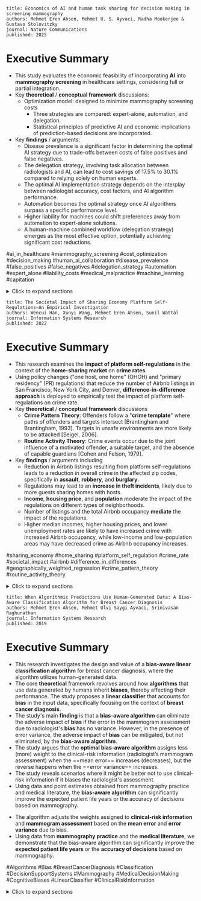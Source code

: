 # 

```
title: Economics of AI and human task sharing for decision making in screening mammography
authors: Mehmet Eren Ahsen, Mehmet U. S. Ayvaci, Radha Mookerjee & Gustavo Stolovitzky
journal: Nature Communications
published: 2025
```
# Executive Summary
- This study evaluates the economic feasibility of incorporating **AI** into **mammography screening** in healthcare settings, considering full or partial integration.
- Key **theoretical** / **conceptual framework** discussions:
    - Optimization model: designed to minimize mammography screening costs
        - Three strategies are compared: expert-alone, automation, and delegation.
        - Statistical principles of predictive AI and economic implications of prediction-based decisions are incorporated.
- Key **findings** / arguments:
    - Disease prevalence is a significant factor in determining the optimal AI strategy due to trade-offs between costs of false positives and false negatives.
    - The delegation strategy, involving task allocation between radiologists and AI, can lead to cost savings of 17.5% to 30.1% compared to relying solely on human experts.
    - The optimal AI implementation strategy depends on the interplay between radiologist accuracy, cost factors, and AI algorithm performance.
    - Automation becomes the optimal strategy once AI algorithms surpass a specific performance level.
    - Higher liability for machines could shift preferences away from automation to expert-alone solutions.
    - A human-machine combined workflow (delegation strategy) emerges as the most effective option, potentially achieving significant cost reductions.
 
#ai_in_healthcare #mammography_screening #cost_optimization #decision_making #human_ai_collaboration #disease_prevalence #false_positives #false_negatives #delegation_strategy #automation #expert_alone #liability_costs #medical_malpractice #machine_learning #capitation

 <details>
  <summary>Click to expand sections</summary>
	
# 1. Introduction
- Mammography is crucial for early breast cancer detection, with nearly 39 million women in the US undergoing screening in 2021 [Author, year].
    - The growing incidence of breast cancer and shortage of specialized radiologists create a demand-supply gap that AI can potentially bridge [Author, year].
- Recent studies suggest AI algorithms still underperform compared to radiologists in mammography-based cancer screening [Author, year].
    - Further research is needed before fully integrating AI into clinical practice [Author, year].
    - AI can triage cases by identifying mammograms with no significant findings, reducing radiologists' workload and generating cost savings.
    - AI can promptly refer cases with potential abnormalities to radiologists for further evaluation, ensuring timely and accurate patient care.
    - A Swiss clinical trial showed AI-assisted screening achieved cancer detection rates comparable to double-reading by radiologists, suggesting AI's potential as a triaging tool [Author, year].
- This research evaluates the economic viability of integrating AI-driven solutions into breast cancer screening programs.
    - We assess the cost and performance outcomes against radiologist-only solutions.
    - We examine scenarios where AI could completely replace radiologists and explore a strategy in which AI provides an initial assessment, delegating specific cases to radiologists.
    - To achieve our research objective, we formulate and solve an optimization model comparing three strategies: expert-alone, automation, and delegation.
    - Our model is grounded in the statistical principles of predictive AI and the economic implications of prediction-based decisions.
    - We leverage real-world mammography data from a mammography crowdsourcing challenge to empirically validate our results.
    - We aim to demonstrate how a healthcare organization can design its mammography operations, allocate tasks between radiologists and AI algorithms, and quantify the outcomes of such an arrangement.
 
# 2. Results
- We evaluate three distinct strategies for decision-making in mammography, each incorporating different degrees of AI involvement: expert-alone, delegation, and automation.
    - **Expert-alone**: Radiologists independently classify patients as either sick (*s*) or healthy (*h*) based on mammograms.
    - **Delegation**: AI screening identifies cases, with certain instances delegated to radiologists for final evaluation.
        - The AI algorithm evaluates the risk of breast cancer using mammography data and generates a continuous risk score, *r*.
        - If *r* is lower than a threshold *tD*, the algorithm classifies the patient as healthy (*h*).
        - If *r* exceeds *tD*, the case is referred to a human expert for further evaluation and final classification as either sick (*s*) or healthy (*h*).
        - The decision rule for the delegation strategy, *d(r)*, is:
 
        d(r) = h if r < tD
 
        η ∈ {h, s} otherwise
        - When *tD* approaches −∞, the delegation strategy converges to the human-only strategy.
    - **Automation**: Relies entirely on the AI algorithm.
        - The AI evaluates each mammogram and generates a risk score, *r*.
        - If *r* is less than or equal to a threshold *tA*, the patient is labeled as healthy (*h*).
        - If *r* exceeds *tA*, the patient is labeled as sick (*s*).
        - The automation strategy’s decision rule *a(r)* is:
 
        a(r) = h if r ≤ tA
 
        s otherwise
    - No additional follow-up is required for patients classified as healthy (*h*), regardless of the chosen strategy.
    - When a patient is classified as sick (*s*), follow-up procedures may be conducted.
    - The disease prevalence in the population is represented by λ.
 
## 2.1. Classification Outcomes and Probabilities
- The classification outcome falls into one of four categories: true positive (TP), false positive (FP), true negative (TN), or false negative (FN).
    - *P(o)* represents the probability of a specific outcome, where *o* ∈ {TP, TN, FP, FN}.
    - Effective screening aims to maximize *P(TP)* and *P(TN)* while minimizing *P(FP)* and *P(FN)*.
    - Since radiologists do not provide exact risk assessment values, we directly quantify the probabilities associated with each outcome, *PE(o)*, where *o* ∈ {TP, TN, FP, FN}.
    - For algorithms, performance is assessed based on their generated risk assessment scores, using the area under the ROC curve (AUC).
    - The AI algorithm assigns risk scores that follow two distinct normal distributions: one for the healthy population and another for the sick population.
        - The mean risk score for sick patients (*μs*) is greater than that for healthy patients (*μh*), such that *μh* < *μs*.
        - Equal variances (*σ*) are assumed for both distributions.
        - Under these assumptions, the risk prediction for a specific mammogram is assumed to follow a normal distribution, *N(μs, σ)* for patients with the disease and *N(μh, σ)* for those without it.
        - The performance of an algorithm, in terms of AUC, is then defined as:
 
        AUC = Φ(μs - μh) / (√2 * σ) = Φ(I/√2)
        - *Φ(.)* represents the standard normal cumulative distribution function and *I := (μs - μh) / σ* represents the information content of the algorithm [Author, year].
        - The information content measure, *I*, has a monotonic relationship with the AUC metric.
 
## 2.2. Expected Costs and Optimization
- The expected cost of a screening decision incurred by a healthcare organization under the delegation strategy, denoted as *CD(tD)*, and the automation strategy, denoted as *CA(tA)*, is determined by the respective thresholds applied in each approach.
    - Each use of the algorithm incurs a constant cost, denoted as *ca*.
    - The cost of involving a human expert in the decision is denoted as *ce*.
    - The healthcare organization incurs a cost of *cf* for each follow-up procedure performed when a patient has a suspicious finding.
    - The organization faces potential litigation risks if a sick patient is mistakenly classified as healthy.
        - The expected litigation cost for a false negative (FN) outcome is defined as *cl*.
- The healthcare organization’s objective is to reduce the costs associated with mammography-based breast cancer screening using AI.
    - This aligns with population-based payments for primary care services through capitation arrangements.
    - The healthcare organization wants to minimize its total costs without compromising physician autonomy in clinical decision-making.
    - The organization’s overall objective, *C***, is formally defined as:
 
    C* := min{CE, C*D, C*A}
 
    Where:
 
    C*D := min tD CD(tD)
 
    C*A := min tA CA(tA)
    - We make two simplifying assumptions in solving the model, Assumptions 1 and 2, which are technically and practically satisfied.
    - The overall optimization involves comparing optimal solutions with the expected cost of the expert-alone strategy, CE.
    - Theorem 1 in Section S1 presents closed-form solutions for optimal thresholds.
 
## 2.3. Optimal Strategy Characterization
- We analytically derive the optimal strategy building on insights from the value of information and medical decision-making literature [Author, year; Author, year].
    - The characterization of the optimal strategy within the parameter space results in intuitive thresholds consistent with those commonly observed in these fields.
    - Let:
 
    IED := I ∈ R : C*D = CE
 
    IEA := I ∈ R : C*A = CE
 
    IDA := I ∈ R : C*D = C*A
    - *IED*, *IEA*, and *IDA* denote the values of the algorithm’s information content at which the expected costs of the expert-alone and delegation strategies, expert-alone and automation strategies, and delegation and automation strategies, respectively, are the same as each other.
    - Let:
 
    BA := PE(TP) + PE(TN) / 2
 
    NFB := PE(TP)λ[cl − cf] − PE(FP)(1 − λ)cf
    - BA represents balanced accuracy, and NFB represents the net financial benefit due to expert decisions.
    - Balanced accuracy (BA) is the average of the sensitivity and specificity of the expert and is equivalent to the Youden Index [Author, year].
    - The net financial benefit (NFB) is calculated by subtracting the prevalence-adjusted cost of false positives from the prevalence-adjusted marginal benefit of preventing litigation risk through true positives.
 
### 2.3.1. Proposition 1
- *Proposition 1*. Assume *IED* < *IDA* so that delegation is a possible alternative. The optimal strategies for various conditions are outlined in Table 1.
    - The characterization of the optimal strategy is influenced by the comparison between disease prevalence and the relative economic consequences of false-positive versus false-negative decisions.
    - Tables 1a and b present distinct strategies depending on whether disease prevalence is low or high relative to these cost ratios.
    - In both low and high-prevalence cases, the optimal strategy is determined by both the performance of the human expert and the AI algorithm.
    - The columns in Tables 1a and b categorize the expert’s performance into two groups, distinguishing between cases where the net financial benefit is either low or high.
    - The rows in Tables 1a divide the expert’s net clinical benefit, assessed through balanced accuracy, into categories of low and high values.
    - They also categorize the AI algorithm’s discriminative performance in terms of *I* into low, medium, or high values (Tables 1a and b).
    - This framework extends the work of [Author, year] on decision curve analysis, applying these principles to combining human and machine predictions within a workflow.
 
### 2.3.2. Insights from Proposition 1
- Disease prevalence plays a pivotal role in determining the optimal strategy.
    - *λ0 = cf / cl* represents the critical prevalence value, defined as the ratio of the cost of a false positive to that of a false negative (the cost ratio).
    - Disease prevalence is considered high when *λ ≥ λ0* and low otherwise.
    - The level of disease prevalence significantly influences the healthcare organization’s optimal strategy.
    - Healthcare organizations should tailor their strategies to the specific prevalence levels within the patient populations they serve.
    - The choice among automation, delegation, or expert-alone strategies for different diseases will also depend on disease prevalence.
- When the net financial benefit due to the decision of the human expert is low, automation emerges as the preferred strategy in almost all cases.
    - The sole exception occurs when certain mammography tasks are delegated to human experts, driven by a high clinical benefit that compensates for the low financial return.
- When both the net financial and clinical benefits of the expert’s performance are sufficiently high, any of the three strategies can be optimal, for both low and high disease prevalence cases.
    - In this scenario, the performance of the algorithm primarily determines the optimal strategy.
    - When the algorithm’s performance changes from low to medium, the optimal strategy transitions from expert alone to delegation.
    - When the algorithm’s performance changes from medium to high, the optimal strategy becomes full automation.
- When the disease prevalence and net clinical benefit is low, the increasing performance of algorithms precipitates an abrupt transition from reliance on expert judgment to automated systems.
    - In such situations, either expert alone or automation is preferred over the delegation strategy.
- When the net financial benefit of the human expert is high, and the performance of the AI is low, the expert-alone strategy becomes the optimal strategy in both low- and high-prevalence scenarios.
 
### 2.3.3. Corollary 1
- *Corollary 1*. For any given *PE(TP)* and *PE(FP)*, there exists a performance level *IA* such that when *IA* < *I*, the optimal strategy is automation.
    - Once AI algorithms surpass a specific performance level, automation becomes the optimal strategy for mammography-based breast cancer screening.
    - Healthcare organizations can realize significant efficiency gains through the use of AI algorithms to replace some human tasks after a tipping point of AI performance.
    - The critical performance threshold required to switch to automation, *IA*, is higher for those tasks where expert performance is higher.
 
## 2.4. Asymmetric Litigation Costs
- The model captures the economic consequences of missing cancer cases, the case of a false-negative, and the ensuing litigation scenario.
    - This subsection analyzes the situation where litigation costs differ between the case when an AI algorithm makes an incorrect decision and one in which a human makes an incorrect decision.
    - The current regulatory environment in the U.S. does not provide a definitive answer to this question [Author, year].
    - Machines may be subject to product liability law, a potentially stricter standard, which may result in greater liability costs.
- We modify our model to study the case in which human vs. machine liability are different.
- *Proposition 2*. A higher liability for machines could alter providers’ preferences away from automation (or delegation) to expert-alone solutions.
    - Holding machines to a stricter standard could encourage increased human involvement in prediction based decisions.
    - Even the best-performing algorithms can produce imperfect predictions; hence, liability cases will be unavoidable when we let machines make decisions.
    - Human involvement may be preferable to a better-performing algorithm.
    - Social planners who regulate liability cases can set differential standards for humans or machines for a healthier transition to human-machine combined solutions and automation across firms.
    - Differential treatment of human vs. machine liability can help with the pacing problem between technological and legal developments.
 
## 2.5. Empirical Study
- We parameterize our model using multiple data sources and conduct two types of numerical experiments.
    - The first set uses estimates from large-scale, multi-site US mammography studies.
    - The second set uses algorithmic predictions and radiologist assessments from the Digital Mammography DREAM Challenge [Author, year].
        - The challenge aimed to develop AI algorithms for mammography-based breast cancer detection.
        - We have proprietary access to the predicted scores of AI algorithms, the true outcome of whether or not the patient developed cancer within a year from screening, and the radiologist’s assessment of the mammogram.
        - We use the top-ranked algorithms and obtain the per-mammogram algorithm cost leveraging the total cash prize offered and eventually given.
 
### 2.5.1. Numerical Characterization
- We start by characterizing the optimal strategy as a function of cost and performance parameters, using point estimates as presented in Table 2.
- We depict (i) how the apportioning of work between expert radiologists and algorithms depends on the performance differential between the two and (ii) the impact of algorithm and liability costs on how the work is shared between them.
    - For a fixed human performance level that is not too large, automation is the preferred strategy when the algorithm performance exceeds a certain AUC performance threshold.
    - This threshold is increasing in the human performance.
    - Expert alone is the preferred strategy when human performance is very high while the algorithm performance is low enough.
    - When neither the algorithm nor the radiologist dominates the other in terms of their performance, delegation could be the preferred strategy.
- A reduction in algorithmic costs replaces some of the parameter regions of the expert-alone strategy with the delegation strategy.
    - Reducing algorithmic costs facilitates human-machine combined solutions in lieu of human-alone approaches.
- Lower litigation costs have the effect of increasing the region in which delegation is optimal while reducing the regions of optimality for both automation as well as expert-alone strategy.
    - The lower litigation costs increases the tolerance for false negatives.
    - The optimal threshold under a delegation strategy increases resulting in lower reliance on the expert under a delegation strategy.
    - Policies such as placing a cap on damages through tort reforms can impact how the work is shared between humans and machines.
- When costs are high, the feasibility of delegation strategy requires high human and algorithm performances.
 
### 2.5.2. Backtesting the Model
- In this subsection, we validate our proposed approach by retrospectively testing the cost/performance of different AI strategies based on real data.
    - We have algorithm risk scores for 25,657 distinct mammograms in the holdout sample produced by 18 challenge contestants.
    - We undersample in a way to match the population prevalence and repeat this sampling procedure 100 times.
    - For each iteration of the sampling procedure, we evaluate the three strategies that our problem considers.
    - We compare the average costs associated with each strategy using a two-sided t-test and assess optimality at a 95% confidence level.
    - The backtesting experiments do not rely on the assumptions presented in the modeling section.
- When both the algorithm and litigation costs are low, the optimal strategy is delegation for most algorithms even when their performance is lower.
    - The difference in optimal costs between using higher and lower-performing algorithms in the redesign is large.
    - The expected costs under the delegation strategy using the top-performing algorithm suggest a 30.1% reduction from the expert-alone strategy.
- When both the algorithm and litigation costs are high, we observe only the top-performing algorithms to become a part of the mammography operations.
    - The expected costs under the delegation strategy suggest a 17.5% reduction from the expert-alone strategy.
    - The reductions in both cases suggest that potential savings from the delegation strategy could be substantial to healthcare organizations.
 
# 3. Discussion
- We examine how a healthcare organization strategically allocates tasks between human experts and AI systems to lower operational costs, considering three strategies: expert alone, delegation, or automation.
    - We use a probabilistic model, grounded in statistical principles of machine learning, to represent algorithmic decisions.
    - By applying this model, we minimize costs and identify conditions under which each strategy becomes optimal.
    - We also characterize these strategies based on the cost and performance of human experts and AI algorithm.
    - To quantify the economic outcomes, we incorporate estimates from medical studies and results from a crowdsourced competition on AI-based breast cancer detection.
- Our study offers valuable guidance to healthcare organizations on integrating AI into their workflows by balancing tasks between expert radiologists and algorithms.
    - Disease prevalence is a key factor in determining AI’s optimal use.
    - The balance between high and low prevalence, combined with the cost trade-offs of false positives and false negatives, can shift the preference toward either a delegation strategy or full automation.
    - Organizations should tailor their AI adoption and operational redesign decisions to the specific characteristics of each disease.
- The costs associated with algorithms and false assessments play a crucial role in shaping a healthcare organization’s optimal strategy.
    - When AI demonstrates high predictive performance, the organization may assign full responsibility to either the AI or the human expert, depending on the cost of implementing the algorithm.
    - Differences in litigation costs between algorithms and humans may induce the uptake of hybrid strategies where human involvement remains part of the decision-making process.
- The numerical experiments highlight both the practicality and benefits of the proposed approach.
    - Based on the current capabilities of AI in mammography and existing clinical practices, a human-machine combined workflow (the delegation strategy) emerges as the most effective option.
    - This strategy could achieve significant cost reductions, ranging from 17.5% to 31.1%.
- Our model reflects U.S. screening practices, thus, in non-U.S. contexts, alternative strategies should be considered.
- In conclusion, this paper introduces an operational framework for integrating AI into routine clinical decision-making, with a focus on mammography-based breast imaging.
    - We develop a mathematical characterization of the problem and validate our theoretical insights using data from a real-world crowdsourcing competition on breast cancer prediction from mammograms.
    - While the study uses mammography as a case example, the framework is adaptable to various clinical scenarios where predictive accuracy is essential, and AI holds significant potential to improve efficiency.
 
# 4. Methods
- We define the expected costs associated with each strategy as follows:
 
CE := ce + P(η = s)cf + P(η = h|s)λcl
 
CE = ce + λcl + PE(TP)λ[cf − cl] + PE(FP)(1 − λ)[cf]
 
CD(tD) := ca + P(r ≥ tD)ce + P(r ≥ tD, η = s)cf + P(r < tD|s)λcl + P(r ≥ tD, η = h|s)λcl
 
CD(tD) = ca + λcl + P(r ≥ tD|s)λ[ce + P(η = s|s)(cf − cl)] + P(r ≥ tD|h)(1 − λ)[ce + P(η = s|h)cf]
 
CA(tA) := ca + P(r ≥ tA)cf + P(r < tA|s)λcl
 
CA(tA) = ca + λcl + P(r ≥ tA|s)λ(cf − cl) + P(r ≥ tA|h)(1 − λ)cf
 
C* := min {CE, min tD CD(tD), min tA CA(tA)}
 
- In our optimization model, we rely on two technical assumptions that underpin our analysis:
 
Assumption 1. ca/(1 − λ) < ce < cf < cl.
 
Assumption 2. PE(TP) > ce / (cl − cf) and PE(FP) < (cf − ce) / cf
- Consistent with prior machine learning research in mammography, we assume conditional independence between the algorithm’s risk score and the human expert’s predictions given the patient’s health status.
 
# 5. Ethics
- Sage Bionetworks obtained IRB approval to conduct the Digital Mammography Challenge and to share the best predictive models and accompanying methods for research use.
- The IRB also granted a full waiver of authorization under HIPAA to enable access and analysis of the mammogram images and survey data to Sage Bionetworks and partner challenge organizers.
 
# 6. Datasets
- This study leverages two primary datasets to support its analysis.
    - The first dataset is synthetic data designed to simulate a controlled environment for validating theoretical models.
    - The second dataset originates from the Digital Mammography DREAM Challenge, a real-world crowdsourcing competition.
 
# 7. Reporting summary
- Further information on research design is available in the Nature Portfolio Reporting Summary linked to this article.
 
# 8. Data availability
- The synthetic data used to create Fig. 1 and the associated results can be generated using the code in our GitHub repository.
- The Digital Mammography DREAM Challenge data used to create Fig. 2 and associated results are available under restricted access due to its sensitive nature.
 
# 9. Code availability
- The analyses reported in this study used the statistical software R version 4.4.2.
- The entire codebase utilized in this manuscript is publicly available under the Apache License on the following GitHub repository.
 
---
 
# Executive summary of 1. Introduction
- The introduction highlights the increasing demand for innovative solutions in mammography screening due to the rising global incidence of breast cancer and the shortage of specialized radiologists.
- AI has emerged as a promising tool to bridge the demand-supply gap, with potential applications ranging from full automation to integrated AI-human decision-making.
- The research evaluates the economic viability of integrating AI-driven solutions into breast cancer screening programs and assesses the cost and performance outcomes against radiologist-only solutions, comparing expert-alone, automation, and delegation strategies using an optimization model grounded in statistical principles and real-world mammography data.
 
# Executive summary of 2. Results
- The Results section outlines three strategies for decision-making in mammography: expert-alone, delegation, and automation.
- It details how each strategy incorporates different degrees of AI involvement, including the decision rules and thresholds used by the AI algorithms.
- It presents the mathematical representation of the AUC, which is used to assess the performance of algorithms, and defines the key components such as information content.
- It introduces the expected costs and explains the assumptions used in solving the optimization model, along with the analytical derivation of the optimal strategy based on cost factors, accuracy, and algorithm performance.
- Furthermore, it studies how having a larger litigation cost for the algorithm when a sick patient is deemed as healthy could alter providers’ preferences away from automation (or delegation) to expert-alone solutions.
- Empirically, by parameterizing our model using multiple data sources, with numerical experiments and using algorithmic predictions and radiologist assessments from the Digital Mammography DREAM Challenge.
- Lastly, it validates our approach by retrospectively testing the cost/performance of different AI strategies based on real data.
 
# Executive summary of 3. Discussion
- The Discussion section synthesizes the findings of the study, emphasizing the strategic allocation of tasks between human experts and AI systems to minimize costs in mammography screening.
- It highlights the pivotal role of disease prevalence in determining the optimal AI use, as well as the costs associated with algorithms and false assessments.
- The section underscores the practicality and benefits of a human-machine combined workflow (delegation strategy) for significant cost reductions.
- It acknowledges the limitations of the model reflecting U.S. screening practices and proposes adaptations for non-U.S. contexts.
- Finally, the section concludes by emphasizing the adaptability of the developed operational framework to various clinical scenarios where predictive accuracy is essential.
 
# Executive summary of 4. Methods
- The Methods section outlines the mathematical formulations used to define the expected costs associated with each of the three strategies: expert alone, delegation, and automation.
- It details the assumptions made in the optimization model and states the condition of conditional independence between the algorithm's risk score and the human expert's predictions, given the patient's health status.
 </details>
  	
```
title: The Societal Impact of Sharing Economy Platform Self-Regulations—An Empirical Investigation
authors: Wencui Han, Xunyi Wang, Mehmet Eren Ahsen, Sunil Wattal
journal: Information Systems Research
published: 2022
```
 

 # Executive Summary
 

 -   This research examines the **impact of platform self-regulations** in the context of the **home-sharing market** on **crime rates**.
 -   Using policy changes ("one host, one home" (OHOH) and "primary residency" (PR) regulations) that reduce the number of Airbnb listings in San Francisco, New York City, and Denver, **difference-in-difference approach** is deployed to empirically test the impact of platform self-regulations on crime rate.
 -   Key **theoretical** / **conceptual framework** discussions
     -   **Crime Pattern Theory**: Offenders follow a "**crime template**" where paths of offenders and targets intersect [Brantingham and Brantingham, 1993]. Targets in unsafe environments are more likely to be attacked [Seigel, 2006].
     -   **Routine Activity Theory**: Crime events occur due to the joint influence of a motivated offender, a suitable target, and the absence of capable guardians [Cohen and Felson, 1979].
 -   Key **findings** / arguments including
     -   Reduction in Airbnb listings resulting from platform self-regulations leads to a reduction in overall crime in the affected zip codes, specifically in **assault**, **robbery**, and **burglary**.
     -   Regulations may lead to an **increase in theft incidents**, likely due to more guests sharing homes with hosts.
     -   **Income**, **housing price**, and **population** moderate the impact of the regulations on different types of neighborhoods.
     -   Number of listings and the total Airbnb occupancy **mediate** the impact of the regulations.
     -   Higher median incomes, higher housing prices, and lower unemployment rates are likely to have increased crime with increased Airbnb occupancy, while low-income and low-population areas may have decreased crime as Airbnb occupancy increases.
 

 #sharing_economy #home_sharing #platform_self_regulation #crime_rate #societal_impact #airbnb #difference_in_differences #geographically_weighted_regression #crime_pattern_theory #routine_activity_theory
 
<details>
  <summary>Click to expand sections</summary>
	
 # 1. Introduction
 

 -   The sharing economy has disrupted traditional industries and had unforeseen societal impacts [Greenwood and Wattal 2017, Zervas et al. 2017, Burtch et al. 2018, Babar and Burtch 2020], sparking debates on the need for regulation.
 -   Home-sharing platforms like Airbnb facilitate social harmony [Walker 2016] and generate revenue for local businesses but face opposition due to unfair competition with hotels, increased rents, and house prices [Horn and Merante 2017, Chen et al. 2021b].
 -   Major stakeholders contend to impose regulations on the sharing economy [Rauch and Schleicher 2015], while others propose self-regulation by the platforms themselves [Cohen and Sundararajan 2015].
     -   Airbnb has worked with municipalities to create self-regulations addressing the housing price crisis by removing short-term listings from professional hosts [Chen et al. 2021a], effectively reducing property sales prices [Kim et al. 2017].
 -   The rapid expansion of home-sharing economies raises concerns for public safety, with media highlighting criminal activities targeting Airbnb guests [Fox News 2018].
     -   Complaints emerged from cities stating that Airbnb has not adequately addressed issues related to safety [Grind and Shifflett 2019].
     -   Despite anecdotal evidence, the understanding of how home-sharing and platform self-regulations impact crime incidents is limited.
 -   I am interested in studying the societal impact (crime rate) of home-sharing platforms’ self-regulations.
     -   I will examine the impact of platform self-regulation on crime using policy changes that reduce the number of Airbnb listings.
     -   Previous studies on sharing economy regulations exist [e.g., Chen et al. 2021a], but I am among the first to study the societal impact of home-sharing self-regulations on crime rates.
     -   Xu et al. [2019] show the association between Airbnb and crime in an exploratory study, but this research lacks causal identification mechanisms and discussion of regulations.
 -   I seek to address the following research questions:
     -   *RQ1*: Do home-sharing platforms’ self-regulations impact crime rate?
     -   *RQ2*: How do economic and demographic factors moderate the relation between home-sharing platforms’ self-regulations and crime?
     -   *RQ3*: What factors mediate the effect of home-sharing platforms’ self-regulations on crime rate?
 -   To answer these questions, I leverage classic criminology theories, such as crime pattern theory and routine activity theory [Eck and Weisburd 2015], to conceptualize how the reduced presence of Airbnb listings impacts criminal acts.
     -   By rationalizing the relationship between the number of Airbnb listings and crime rates, I understand how home-sharing platforms' self-regulations impact local crime rates via reducing Airbnb listings.
 -   To identify the causal mechanisms, I use two policy changes implemented in 2016 and 2017 as a natural experimental design:
     -   the “one host, one home” regulation (OHOH)
     -   the “primary residency” regulation (PR)
     -   These regulations limited the number of Airbnb listings by a single host and prohibited commercial host listings in San Francisco, New York City, and Denver.
     -   I also construct a comparison group of zip codes from Los Angeles, Boston, and Seattle based on the size of the Airbnb market and economic and demographic characteristics.
     -   Using the difference-in-difference (DID) approach, comparing changes in crime incidents before and after implementing the policies, I can provide evidence of the impact of the regulations on crime.
 -   To construct the data set on crime rate, I collected incident-level detailed crime reports from January 2015 to December 2018 from each of these six cities' police departments.
     -   I also obtained a proprietary data set of detailed information of all active Airbnb listings during these four years from the six cities.
     -   The final data set includes more than 5 million crime incidents and listing information for over 400,000 Airbnb listings.
     -   Finally, I collected a number of economic and demographic measures from the U.S. Census Bureau, the Bureau of Labor Statistics, the Bureau of Transportation Statistics, the Federal Judicial Center, and Zillow Research to construct a set of control variables.
 -   The results show that the policies reduced overall crime in the affected zip codes.
     -   Specifically, I see reductions in assault, robbery, and burglary.
     -   Surprisingly, both policies increase theft incidents, as the policies led to more guests sharing homes with the hosts, increasing theft opportunities.
     -   Several robustness checks are carried out to validate the main results, including a relative time model, multiple falsification tests, and a DID estimation using the propensity score-matching method.
     -   Findings from all specifications are consistent with no detection of a heterogeneous pretreatment trend, which indicates that the primary assumption of the DID model is not violated [Angrist and Pischke 2008].
 -   To shed further light on the mechanism, I also examine how the policies impacted the supply, occupancy, and quality of Airbnb listings using mediation analysis.
     -   The number of listings and the total Airbnb occupancy was significantly reduced after implementing the policies, and they mediate the impact of the regulations.
 -   Finally, I explore the heterogeneous impact of Airbnb occupancy on crime in different neighborhoods.
     -   To incorporate confounding effects as a result of the spatial proximity between different neighborhoods, I apply geographically weighted regression (GWR).
     -   Our results suggest that with increased Airbnb occupancy, neighborhoods with higher median incomes, higher housing prices, and lower unemployment rates are likely to have increased crime.
     -   By contrast, low-income and low-population areas may have decreased crime as Airbnb occupancy increases.
     -   A potential explanation of these heterogeneous effects could be that in high-income neighborhoods, increased Airbnb occupancy boosts tourists' volume, which provides more suitable targets for offenders [Schwartz and Pitts 1995, Brunt et al. 2000].
     -   In lower-income neighborhoods, local businesses can benefit from the positive economic spillover effect of Airbnb, and financially struggling families might gain additional income through Airbnb. Thus, with improved economic circumstances, individuals in these communities will be less likely to pursue criminal acts that bear huge risks [Becker 1968, Freeman 1999, Raphael and Winter-Ebmer 2001].
 -   This research contributes to a growing stream of literature focusing on the societal and economic impact of platforms [Chan and Ghose 2014, Greenwood and Agarwal 2015, Bapna et al. 2016, Sundararajan 2016, Greenwood and Wattal 2017] by offering an understanding of the nuanced impact of self-regulations of the home-sharing industry on crime.
 -   This work also contributes to the public policy debate on the regulations of sharing economy platforms.
     -   The results of this study suggest that home-sharing platforms’ self-regulation can have societal benefits, but such policies should consider the mechanism and heterogeneity of the platform’s impacts on different types of crime and the geospatial location of the neighborhoods.
 

 # 2. Related Literature
 

 ## 2.1. Societal and Economic Impact of the Sharing Economy
 -   Academic research on the sharing economy has mainly focused on studying its impact as a disruptive technology on traditional industries, the economic environment, and society.
 -   A few studies highlight the effects of the sharing economy on the businesses they directly compete with.
     -   Wallsten [2015] finds that increased Uber use is associated with a decrease in complaints about taxi services.
     -   Zervas et al. [2017] show that space-sharing services impact the hotel industry unevenly, with lower-end hotels and hotels not catering to business travelers being the most affected.
     -   Li and Srinivasan [2019] study the impact of Airbnb on revenue and market size for the hotel industry.
 -   Another dimension of the sharing economy’s impact lies in its spillover effect on the economic environment.
     -   Burtch et al. [2018] show that the entry of ride-sharing platforms reduces entrepreneurial activity and lowers its quality.
     -   Research reveals that participation in online sharing economy markets is driven by local economic downturns and can help unemployed and financially struggling individuals generate temporary employment [Dillahunt and Malone 2015].
     -   Recent research also finds a positive association between local (offline) unemployment rates and the online labor supply in the gig economy [Huang et al. 2020].
 -   Furthermore, a growing body of literature sheds light on the societal impact of the sharing economy.
     -   Extensive evidence shows that the sharing economy can increase social welfare.
         -   For example, Babar and Burtch [2020] study the impact of ride-hailing services on public transit and find that ride-hailing services significantly reduced road-based, short-haul public transit services and increased the use of rail-based and long-haul transit services.
         -   Also, compared with traditional taxis, Uber shows a higher capacity utilization rate in terms of time and fuel efficiency [Cramer and Krueger 2016].
         -   Research on ride sharing also shows that Uber's entry is associated with a significant decline in drunk driving fatality rates [Greenwood and Wattal 2017].
         -   The number of Uber pickups is negatively associated with occurrences of rape in New York City (NYC) [Park et al. 2021].
 -   With the positive impacts of the sharing economy well documented, research has also focused on its negative effects.
     -   Anecdotal evidence has shown that guests of home sharing have been the target of various criminal activities [Fox News 2018, Xu et al. 2019].
     -   Home-sharing platforms such as Airbnb have been criticized for paying no attention to addressing safety issues [Grind and Shifflett 2019].
     -   Mejia and Parker [2021] provide evidence of bias in ride-sharing services by showing that ride cancellation rates are higher for African Americans and the LGBTQ community.
     -   Furthermore, prior literature has uncovered negative consequences of peer-to-peer platforms (which is a broader concept that includes the sharing economy), such as gender and racial discrimination on these platforms [Ge et al. 2020, Edelman et al. 2017].
     -   Racial hate crimes are found to be positively related to the availability of the internet [Chan et al. 2016].
     -   Chan and Ghose [2014] show how the entry of Craigslist increases the prevalence of HIV by providing a platform for people seeking casual sex partners, and Chan et al. [2019] also find Craigslist leads to a 17.58% increase in prostitution cases.
     -   Greenwood and Agarwal [2015] further identify granular effects across subpopulations (i.e., race, gender, and socioeconomic status) in the process where matching platforms increase HIV incidence.
 -   My work adds to this budding literature on the societal impact of sharing economy platforms.
     -   Airbnb's economic, societal, and spillover effect has attracted much attention from scholars [Zervas et al. 2017, Zhang et al. 2017, Benjaafar et al. 2019, Chen et al. 2021b, Mayya et al. 2021].
     -   This space-sharing platform can drastically change local communities [Sundararajan 2016], which may be related to change in criminal patterns.
     -   Because of both the economic implications and the externalities that the sharing economy generates, it is imperative to advance this stream of literature [Koopman et al. 2015].
 

 ## 2.2. Regulations on Home Sharing and Crime
 -   The direct and spillover effects of the sharing economy have led to a debate on the need to craft necessary regulations.
     -   There is a small but growing stream of research investigating sharing economy regulation across many disciplines [Katz 2015, Koopman et al. 2015, Hong and Lee 2018].
     -   Some researchers argue that platform self-regulation is the right approach to resolve the challenges brought by the sharing economy [Cohen and Sundararajan 2015, Sundararajan 2016].
     -   Others are concerned with market failure and advocate for some regulations to account for the negative externalities that platforms impose [Interian 2016].
     -   Studies in the field of law have investigated specific policy choices to regulate the sharing economy [Katz 2015, He 2017].
     -   Chen et al. [2021a] find that regulatory interventions have less impact on long-term growth in the home-sharing economy, but short-term regulations can create a deterrent for new entrants.
 -   Despite the diverse opinions, the consensus is that there should be a particular government intervention level that is best suited to regulate and collaborate with sharing-economy platforms [Interian 2016].
     -   Cohen and Sundararajan [2015] note that although platform self-regulation is ideal, government involvement or oversight is essential to correct for any suboptimal outcome.
 -   My central research question is to study whether and how the home-sharing platforms’ self-regulations impact crime rates.
     -   The purpose of the regulations (i.e., the “OHOH” and the “PR”) investigated in this study was to reduce the number of short-term rental listings to lower the local housing price and rent and to protect affordable housing.
     -   Parallel with this rationale, I argue that the regulations reduce the number of short-term home sharing listings, which lessen the volume of home-sharing guests; this can eventually reduce crime incidents.
     -   The implied logic here is that the guests tend to become the targets of criminals. Therefore, to assess our research question, it is critical to understand how home-sharing prevalence may induce crime activities.
 -   Prior work in sociology and criminology literature has discussed the generation of illegal acts as a result of environment and space features [Eck and Weisburd 2015].
     -   Rather than focusing on offenders' characteristics, theorists of space criminology concentrate more on the circumstances or environmental settings where criminal acts occur [Cohen and Felson 1979].
     -   These criminologists believe that crime may not always take place randomly and that crime rates depend on factors such as time, space, and society.
     -   Several theoretical perspectives, such as rational choice theory, crime pattern theory, and routine activity theory [Cohen and Felson 1979], have improved our understanding of the importance of environment in crime prevention efforts.
         -   The rational choice theory suggests that offenders will select targets and choose means to achieve their goals in a specific manner [Cornish and Clarke 2014].
         -   *Crime pattern theory* suggests that criminals usually follow a "**crime template**" to commit crimes, which consists of places where the paths of both offenders and targets intersect [Brantingham and Brantingham 1993].
         -   Targets are more likely to be attacked as a result of being exposed to an unsafe environment [Seigel 2006].
         -   In addition, offenders will feel most comfortable committing criminal events within the areas they know, and in most ways, offenders behave similar to the nonoffender population [Brantingham et al. 2017].
         -   *Routine activity theory* also supports the arguments that crime pattern theory provides.
             -   Specifically, routine activity theory seeks to understand the occurrence of crime events as the joint influence of several factors:
                 -   the presence of a motivated offender,
                 -   a suitable target,
                 -   the absence of capable guardians against a violation [Cohen and Felson 1979].
             -   While engaging in their illegal activities, rational offenders will note places where the handlers, guardians, or managers are unlikely to show up [Eck and Weisburd 2015].
 -   In the case of home sharing, guests have a higher chance of becoming targets of criminal activity compared with residents who regularly stay in the community.
     -   Although one may assume that tourists and travelers would experience the same level of crime as the residents of the community they are staying in, the fact that their behavior is different suggests otherwise [Brunt et al. 2000].
     -   Criminology literature has documented lifestyle as a pertinent risk of victimization [Schwartz and Pitts 1995].
     -   As noted in Ryan [1993, p. 177], tourists are obvious in their dress, and they carry items of wealth that are easily disposable such as currency, passports and cameras. They are relaxed, and off guard. They are also less likely to press charges should the criminal be caught.
     -   Furthermore, travelers may be unaware of risky locations, display signs of carelessness, and act differently than locals.
     -   Chesney-Lind and Lind [1986] find that tourists in Hawaii were more likely to become victims of crime such as robbery and rape than were locals.
 -   From the perspectives of both crime pattern theory and routine activity theory, the potential targets become actual victims when the potential offender is willing to commit a crime and when the potential target fits the offender’s crime template [Brantingham et al. 2017].
     -   Consider the following example: Potential offenders conduct routine activities, such as work, school, and shopping, like everyone else.
     -   They have normal spatiotemporal movement patterns [Brantingham et al. 2017].
     -   They also build awareness of the locations around their normal activities.
     -   However, when a house becomes a home-sharing property, one could readily observe and perceive certain changes regarding this property’s features.
     -   For example, the flow of the people to the house may spike, and the noise level around the house may increase [Ozer et al. 2021].
     -   These evident changes may trigger potential offenders to commit crimes on home-sharing guests, who are mostly tourists and travelers.
     -   Taken together, the penetration of home sharing in a community may induce criminal activities.
     -   When implementations of the regulations remove partial home-sharing listings, those home-sharing properties will be restored as normal residences, and we may expect a reduction in the crime rate.
 

 # 3. Research Methodology
 

 ## 3.1. Background
 -   Airbnb is an online marketplace and hospitality service for people to lease or rent short-term lodging.
     -   As the leading home-sharing platform, Airbnb has more than 7 million lodging listings in over 100,000 cities in 220 countries and has facilitated more than 750 million check-ins as of 2020.
 -   With rapid growth, home-sharing platforms have been associated with numerous social and economic issues, such as increasing prices for long-term rental housing.
 -   To work with the local government to promote responsible sharing, Airbnb has launched many self-regulation policies in many cities.
 -   Using such policies as a natural experiment, I examine the impact of home-sharing platforms’ self-regulations on crime incidents.
 

 ## 3.2. Econometric Identification
 -   In many cities with high housing demands, Airbnb has been criticized for squeezing the meagre supply of long term rental accommodations when property owners list their housing units on short-term rental platforms because it is more lucrative.
     -   Research reveals a rapidly growing portion of Airbnb’s listings belong to commercial operators who rent out more than one residential property to short-term visitors.
 -   To limit the impact of home sharing on long-term rental and housing markets, Airbnb is working with many cities worldwide to enact policies that self-regulate certain types of listings.
 -   My econometric identification hinges on policy changes that would directly reduce Airbnb listings and the number of guests hosted through Airbnb but are not related to crime statistics in the area.
     -   The usual empirical strategy utilizing the entry of home-sharing platforms may suffer from endogeneity challenges, such as simultaneity and omitted-variable biases.
 -   Therefore, I use policy changes that can serve as natural experiments to estimate the impact of Airbnb regulations on criminal activities.
     -   By searching the Airbnb site, I found that San Francisco, New York City, and Denver have enacted policies that explicitly require short-term rentals to be the sole primary residence of the host and/or require removing multiple listings belonging to the same host.
     -   Two types of policies have been adopted in these markets: **OHOH** and **PR**, intending to significantly reduce the number of listings.
     -   These are city-level policies that are implemented across all zip codes in the three cities.
 -   To determine whether the policies are effective, I observe the number of removed listings as a result of these policies.
     -   I define removed listings as listings that were active (that had at least one booked night) six months before the policy implementation but do not exist in the data set after the policy implementations (listings not observed).
     -   I found OHOH removed 29% and 26% listings from New York and San Francisco, respectively.
     -   PR removed 55% and 20% listings from San Francisco and Denver, respectively.
 -   Note here that all the sources, such as news articles, consistently state that the policies' implementations are mainly aimed at increasing the long-term rental housing supply and protecting affordable housing.
     -   Thus, the policies are not aimed at reducing crime.
     -   Because the policies are implemented at the city level, their implementations are not likely to be driven by zip code–level characteristics.
 -   I estimate these policies’ impact on crime by comparing changes in crime incidents before and after enacting the policies in a specific zip code with a baseline of changes in crime incidents in zip codes with no such policy over the same time.
     -   I construct the control group with zip codes from three cities similar to the affected cities (detailed in Section 3.3).
 

 ## 3.3. Data
 -   I combine several sources of data to form a rich data set.
     -   First, I collect incident-level crime reports from the police departments of the six cities in our sample.
         -   The reports include the details of each incident, such as time of reporting, location (in the form of geo-coordinates), crime types, suspects and victims (race and gender), and the resolutions.
         -   I collect the reports from January 2015 to December 2018 (48 months total, 22 months before the implementation of the first policy and 11 months after the implementation of the last policy).
         -   The crime incident reports from these cities do not follow the same reporting standard.
         -   Therefore, following the definitions in the National Incident-Based Reporting System, I first recode these crime reports and keep the four most common crime incident types in the United States:
             -   theft (the taking of another person's property or services without that person's permission or consent, with the intent to deprive the rightful owner of it),
             -   burglary (the illegal entry into a building or other area to do something illegal there),
             -   assault (an intentional act that puts another individual in danger of immediate harm),
             -   robbery (the taking of or attempt to take anything of value by force or threat of force, or by putting the victim in fear).
     -   Second, I obtained property-level Airbnb data from a third-party business intelligence company.
         -   The data set contains listing-level information such as zip code–level location, property characteristics, host descriptions, reviews, and prices of the listings.
         -   More important, it also includes property performance information (e.g., numbers of days booked by guests and available days of the listings for booking); thus, it provides an accurate measure of Airbnb occupancy.
         -   I am also able to identify listings that are removed after the policy implementations by using listing IDs.
         -   This data set spans the same time period as our crime reports (i.e., from January 2015 to December 2018).
     -   Last, I construct a vector of time-variant control variables that could impact crime rates across zip codes and cities from the U.S. Census Bureau, Bureau of Transportation Statistics, the Bureau of Labor Statistics, the Federal Judicial Center, and Zillow Research.
         -   The control variables include population, number of arrival passengers, unemployment rate, average monthly earning, law enforcement employee number, bankruptcy cases, and housing price index.
 -   I now discuss the process of choosing policy-unaffected cities.
     -   Because the policy was announced and implemented at the city level in New York City, San Francisco, and Denver, I choose cities comparable to these three affected cities.
     -   I first rank the major U.S. cities by Airbnb market size (in terms of the number of Airbnb listings) and economic and demographic characteristics (population, median household income, and unemployment rate).
     -   Then I use a Euclidean distance algorithm to find the nearest “neighbors” to the affected cities.
     -   Among the top 10 cities, I then select the cities that are not affected by policies that regulate Airbnb activities from 2015 to 2018.
     -   Among the remaining 7 cities, I further investigate the availability of crime incidence reports.
     -   Finally, I select 3 cities—Los Angeles, Seattle, and Boston—to form our control groups.
 -   Note that in our model, I include zip code–specific trends to relax the parallel trend assumption.
     -   I also test the comparability of the control group with the affected zip codes using a relative time model.
     -   I conduct a propensity score-matching analysis to ensure the comparability of the two groups.
 -   I merge these sources of data at the zip code level by year-month.
     -   Our sample consists of 421,869 Airbnb properties and 5,052,571 crime incidents from 581 zip codes, including 268 zip codes from treated cities and 213 zip codes from untreated cities.
 

 # 4. Analyses and Findings
 

 ## 4.1. The Policy Impact on Crime Incidents
 

 ### 4.1.1. Results from Difference-in-Difference Estimation
 -   I use a two-treatment DID estimation [Huang et al. 2017] to establish the effects of the two policies restricting home sharing on the crime rate.
     -   I also run separate DID estimations for each policy, and the results are consistent.
 -   I estimate the DID models as reflected in Equation (1):
     -   ln Crime cit( )  β1Onehomect + β2Primary Residencect + γ′Zit + μt + v i + εcit: (1)
     -   The dependent variable ln Crimeit( ) is an aggregated measure of the log transformation of the number of incidents of the different types of crime in zip code i in city c in month t; ln Total Crimeit( ) is the average of ln Crimeit( ) of different types of crimes.
     -   Our primary independent variables are treatment indicators Onehomect and Primary_Residencect, which are equal to 1 if that policy was announced in city c by time t.
     -   We also incorporate zip code (v i) and time (year-month) (μt) fixed effects to account for the unobserved characteristics pertaining to the zip codes and certain months.
     -   The error term is indicated byε.
     -   To reduce heteroskedasticity concerns, I use robust standard error clustered at the zip code level.
 -   I include Zit, a vector of covariates including zip code–level and city-level economic and demographic characteristics and zip code–specific time trends.
     -   I use three types of controls to account for variations in tourist/traveler volume across different zip codes and months.
         -   First, I include zip code–specific trends as a control in Zit to relax the parallel trending assumption.
         -   Second, I include city-county-month fixed effects to control for differences in seasonal demands across different cities and zip codes.
         -   Third, I collect passenger arrival data for all airports in the six cities from the Bureau of Transportation Statistics to control for changes in tourism over time in a given city.
     -   I also include a few relevant zip code–level controls, including the rent index at zip code-month level collected from Zillow Research, to control for the economic status of the zip code, as well as the location desirability of the zip code.
     -   I also include the personal bankruptcy claims at zip code-month level collected from the Federal Judicial Center to control for the economic hardship in a zip code that might impact crime activity.
     -   Finally, to control for any variations in law enforcement and government efforts in reducing crime during our observation window, I include county-year-level numbers of law enforcement workers as control variables in the model.
 -   The results (Table 4) show that after implementing the OHOH, overall crime was reduced by 4.9%: assaults were reduced by 6.8%, robbery by 6.8%, and burglary by 7.7% in affected zip codes compared with unaffected zip codes.
     -   After implementing the PR, overall crime shows a reduction of 5.8%; assaults were further reduced by 15.6% in affected zip codes and robbery by another 4.9% compared with unaffected zip codes.
     -   Surprisingly, theft increased after the implementation of both policies—by 7.3% and 5.1%, respectively—compared with that in control zip codes.
     -   A probable explanation for the increase in thefts is that as a result of the policies, because multiple listings and nonprimary residences are removed, more guests are likely to share homes with the hosts.
 

 ### 4.1.2. Results from Relative Time Model
 -   I check the parallel trend assumption by replicating our results in the main specification using a relative time model, which allows us to measure the treatment's effect over time, both before and after the treatment.
 -   Specifically, I model Crimeicit by Equation (2):
     -   ln Crimeict( ) ∑nτ−TλτDcτ + γ′Zit + μt + vi + εit: (2)
     -   Here, D ct is a dummy variable indicating whether month t is the τ month before (for negative τ’s) or after (for positive τ’s) the OHOH implementation.
     -   Standard errors are robust and clustered at the zip code level.
 -   As shown in Table 5, there is no evidence of the violation of the parallel trending assumption, and the results are consistent with the main specification.
 

 ### 4.1.3. Falsification Test
 -   Next, I perform a falsification test by running a random implementation model to determine whether the observed effect occurs purely by chance.
 -   To execute this model, I randomly apply the policy change treatment to 23,088 zip code-months, then regress the log of crime incidents on this “pseudo”-treatment, store the coefficient, and replicate the analysis 1,000 times before comparing the outcome of the actual treatment against the pseudotreatments.
 -   The results show that it is unlikely that the coefficients and effect sizes generated from our actual treatment are similar to the ones generated by the pseudotreatments (p < 0.001).
     -   Thus, the observed effect is unlikely to occur purely by chance.
     -   In addition, the estimated placebo coefficient is insignificantly different from 0 in all models, suggesting correlation within the zip code-month has been accounted for.
 

 ### 4.1.4. DID with Propensity Score Matching
 -   To ensure the comparability of the treatment zip codes and the control zip codes, I use propensity score matching (PSM) to construct a matching group of control zip codes, based on observable measures before the implementation of the policies.
 -   After matching, the covariates are quite balanced, with no significant differences between the controlled and treated groups.
 -   I then estimate the same model in Equation (1) on the PSM sample and report the results in Appendix D.
     -   The results are consistent with our main model results.
 

 ## 4.2. Mediating Effects of Airbnb Supply and Occupancy
 

 ### 4.2.1. Policy Impact on Airbnb Supply and Occupancy
 -   To further understand how the policies impact crime incidents, I investigate the impacts of the policies on Airbnb supply and occupancy.
     -   OHOH is expected to reduce the total number of listings.
     -   Similarly, in the case of PR, the total number of listings should also reduce significantly.
 -   With these policies in place, the price and quality of the listings might be impacted as well.
 -   To estimate these impacts, I use the estimation specification in Equation (1) to estimate the impact of the policies on Airbnb supply (Total number of listings, Total number of multilistings, and Total number of single listings), Airbnb total occupancy, and listing quality (Average price per night and Average listing rating).
 -   The DID results (Table 6) show that the total number of listings, total number of multilistings, and total number of single listings significantly reduced after OHOH was put in place (6.8%, 3.9%, and 8.6%, respectively).
     -   And they further reduced by 12.2%, 10.4%, and 13.9% after enacting PR.
     -   The total occupancy of Airbnb listings reduced 12.2% and 21.3% after OHOH and PR, respectively.
 -   Considering these results, I know that the number of guests hosted through Airbnb significantly reduced after the two policies were enacted.
     -   In addition, I see that the quality of listings is higher after the policy implementations (the average rating is 2% after OHOH and another 7.3% higher after PR).
     -   I also find that the average price reduced by 6.8% after OHOH.
 

 ### 4.2.2. Mediating Effects of Airbnb Supply and Occupancy
 -   In order to investigate whether the impacts of the policies are mediated through Airbnb listings and occupancy, I carry out mediation analyses following the procedure suggested by Baron and Kenny [1986].
     -   First, the main results of the study (Table 4) show that the implementations of policy impact crime incidents.
     -   Second, I demonstrated that the implementations of the policies impact the mediators—Airbnb supply and occupancy (Table 6).
     -   Next, I demonstrate that the mediators impact the dependent variables without controlling for the policies (Table 7).
     -   Finally, I regress total crime on both policy implementations and Airbnb supply/occupancy (Table 8).
         -   The results show that when including Airbnb supply or occupancy in the model, the impacts of policy implementations were reduced.
         -   And the impact of Airbnb supply and occupancy on crime is significant in all the models.
         -   Thus, the reduction of crime is mediated through the reduction of Airbnb supply and occupancy.
         -   I also carried out the Sobel test [Sobel 1982, Baron and Kenny 1986], and the test results support the significant mediation effects.
 -   These results suggest that the impact of policy implementations on crime is mediated through Airbnb supply and occupancy through reducing the number of tourists entering residential neighborhoods that may become victims of crimes and attract offenders.
 

 ## 4.3. Heterogeneity Effects
 -   The impact of Airbnb’s self-regulations on criminal activities might be heterogeneous across locations, influenced by the characteristics of zip codes and the surrounding areas.
     -   An extensive body of literature on economics of crime shows an association between crime rate and societal issues such as poverty, social exclusion, limited education, poor employment record, and low legitimate earnings [Becker 1968, Freeman 1999, Raphael and Winter-Ebmer 2001].
     -   Meanwhile, the sharing economy offers significant employment opportunities for the unemployed and underemployed populations [Huang et al. 2020].
 -   Therefore, it is useful to explore the heterogeneous effects of reduction of Airbnb occupancy (resulted from the self-regulations) on crime rates.
 -   To understand the heterogeneous impact of Airbnb occupancy on crime across geolocations, I adapt the concept of spatial heterogeneity and the GWR model.
     -   Spatial heterogeneity refers to the impact of geographical distance on the relationships between predicted and explanatory variables [Mennis and Jordan 2005, Wheeler 2019].
     -   GWR is a widely used spatial regression model that can identify how locally weighted regression coefficients may vary across the study area [Wheeler 2019].
 -   The basic idea of GWR is that when researching variables such as crime rate, we should consider the geographical relationships.
     -   To address this concern, GWR uses a matrix to give weights to the values from other locations in the data set to account for their influences on the focal location and to weight the influences based on geographical distance.
     -   Specifically, the GWR model extends the traditional regression framework by incorporating local parameters so that the model can be expressed as in Equation (3):
         -   Y i  β0 lati, loni( ) +∑nk0βk(lati, loni) × Xik + εi ,i  1, : : : , n; (3)
         -   where (lati, loni) denotes the coordinates of the point i, β0(lati, loni) denotes the intercept value, and βk(lati, loni) is a set of coefficients at point i.
         -   Unlike in the global model, where the coefficient estimates are fixed, this model captures local effects by allowing the coefficents to vary across space.
 -   In addition, to utilize the panel data to provide a better understanding of the impact of Airbnb on crime, I adopt the geographically and temporally weighted regression (GTWR) to account for spatial-temporal nonstationary.
     -   Thus, the GTWR model can be expressed as Equation (5):
         -   ln Crimeit( )  β0 lati, loni, ti( ) +∑nk0βk(lati, loni, t i)× Occupancy itk + εi, (5)
         -   where Crimeit is the number of crime incidents in zip code-month i, β0 is the intercept for zip code-month i (with geo-coordinates (lati, loni), time t i), and βk is the coefficient for Airbnb occupancy of zip code-month i.
 -   I use data from New York City to demonstrate the heterogeneous impact of Airbnb on crime (the distance between each pair of zip codes is calculated using the geo-coordinates of zip codes; therefore, I run this regression in one city, not across multiple cities that are not adjacent).
 -   The results (Table 9) show that Airbnb occupancy in general is positively related to crime incidents.
     -   When we allow the coefficient to vary across zip codes, we observe the variations in coefficients.
 -   To better explore and understand what characteristics of zip codes contribute to such patterns, I use a second-stage regression and regress the coefficients of each zip code on zip code characteristics.
     -   I regress the coefficients on the population density, income level, housing value, unemployment rate, race, and education level of a zip code.
 -   The results (Table 10) show that in populated, higher-earning areas with higher housing values and lower unemployment rates, Airbnb has a higher positive impact on crime, whereas in areas with less population, lower income, and higher unemployment rates, Airbnb might reduce crime activity.
 

 ## 4.4. Moderating Effects of Population, Income, and Housing Value
 -   Following prior IS research, I included additional moderation analyses using the factors identified from the GWR analysis using the following specifications, (6)–(8) in the DID model:
     -   ln Crimecit( )  β1Onehomect × log(Population i) + β2Primary Residencect × log(Population i) + γ′Zit + μt + v i + εcit, (6)
     -   ln Crimecit( )  β1Onehomect × log(Median Housing Value i) + β2Primary Residencect × log(Median Housing Valuei) + γ′Zit + μt + vi + εcit, (7)
     -   ln Crime cit( )  β1Onehomect × log(Median Household Incomei) + β2Primary Residencect × log(Median Household Incomei) + γ′Z it + μt + v i + εcit: (8)
 -   The results (Table 11) show that population, median household income, and median housing value moderate the impact of policy implementation, such that in areas with higher population, household income, and housing value, the total crime reduces more after the implementations of policies.
     -   These results are consistent and complement the findings of GWR models.
 

 # 5. Discussion and Conclusions
 

 -   Home sharing has contributed to the local economy and helped millions gain additional income, yet little is known about the societal spillover effects of home sharing.
 -   I attempt to address this gap by empirically investigating the impact of regulations that reduce home-sharing activity on crime incidents.
 -   Using two policy changes that restrict the number of listings in three major cities in the United States as a natural experiment, my DID estimation provides evidence that, in general, reduced home-sharing activities reduce criminal activities.
 -   I use a multitude of additional specifications and robustness tests to cross-validate the results, including a time relative model, a falsification test with random implementation models, and a DID with a propensity score-matching method.
     -   All models support the findings of the main DID specification.
 -   To demonstrate the mechanisms of the policy impacts, I analyze the impact of the new regulations on Airbnb supply and occupancy.
     -   The total number of Airbnb listings and total guest occupancies mediate the policy impact.
     -   Interestingly, I also find that the ratings of the listings improved after the implementation of the two policies.
     -   This result suggests that when home sharing is truly “sharing” of homes, rather than commercial listings that are unofficial hotels operating without proper security and management on site, the quality of service will be higher and will induce fewer safety risks.
 -   It is likely that the impact of home-sharing’s regulations will be heterogeneous, depending on neighborhood characteristics.
     -   Therefore, I examine the heterogeneous impacts of the reduction of Airbnb occupancy on crime.
     -   To better understand how the effects vary across neighborhoods, I use the GWR model.
     -   The ability to visualize how the relationships change on a map when using geo-coordinates enhances the comprehension of research findings.
     -   The results of this analysis indicate that in populated, higher-income areas with higher property values, Airbnb has a higher positive impact on crime.
     -   By contrast, in areas with less population, lower average income, and lower housing values, Airbnb activities negatively impact crime incidents.
 -   In most cities worldwide, regulations have yet to catch up with the sharing economy; thus, the industry largely relies on platform self-regulation.
     -   Our study provides unique insights into the effect that the sharing-economy platform's self-regulation can improve social welfare by reducing crime.
 -   To this end, my study contributes to the budding literature in the area of regulations in the sharing economy and provides empirical evidence to inform ongoing policy debates.
     -   Our results in this study show that well-thought-out regulations can reduce negative spillover effects of the sharing economy, ensure the safety of those who use the economy, and increase consumers' welfare.
     -   In addition, our results regarding the heterogeneous impacts of Airbnb on crime provide nuanced insights for policy makers.
     -   For example, regulations restricting home sharing in some areas of a city, taking into consideration neighborhood characteristics, might be beneficial.
 -   This research makes a valuable contribution to methodology in IS research on geographic IS.
     -   I am among the first in the IS area to explore the heterogeneity effects leveraging GWR, and I hope this work can pave the way for future work, not only in the sharing economy but also in areas such as mobile commerce, location-based advertising, and ubiquitous computing, to better account for dependency characteristics when considering spatial analysis.
 -   Our work has several limitations, some of which can serve as fruitful areas for future research.
     -   First, although our empirical testing demonstrates an absence of unaccounted-for heterogeneity before implementing the policies, it is important to acknowledge that our findings are not based on a completely randomized trial.
     -   Second, to the degree that limited information is available about the Airbnb hosts and guests involved in criminal acts, we are unable to tell what populations are influenced to the greatest extent based on various demographics—age, gender, race, and socioeconomic status.
     -   Finally, the results of this work are based on the analyses of six large and representative cities in the United States, and this work, to a large degree, resolves the data limitation noted by Greenwood and Wattal [2017] and Park et al. [2021].
     -   However, future research could use similar measures based on our study to test such relationships in other cities and states.
 

 # Executive summary of 1. Introduction
 -   The sharing economy has disrupted industries, sparking debates on regulation versus self-regulation.
 -   Home-sharing platforms like Airbnb face scrutiny regarding competition, housing prices, and safety.
 -   This research examines the societal impact, particularly crime rates, of home-sharing platform self-regulations (OHOH and PR) using a difference-in-difference approach.
 -   It seeks to answer:
     -   Do self-regulations impact crime rates?
     -   How do economic factors moderate this relationship?
     -   What factors mediate the effect?
 -   It leverages crime pattern theory and routine activity theory to understand how reduced Airbnb listings impact crime.
 

 # Executive summary of 2. Related Literature
 -   Research on the sharing economy focuses on its impact on traditional industries, the economy, and society.
 -   Studies highlight the effects on competing businesses (e.g., hotels) and the economic environment (e.g., entrepreneurship, employment).
 -   There's growing literature on the sharing economy's societal impact, including both positive (e.g., reduced drunk driving) and negative effects (e.g., discrimination, crime).
 -   The debate on regulations involves whether to promote self-regulation or government intervention to address negative externalities.
 -   Prior research in criminology links crime to environmental factors and space features, using theories like rational choice, crime pattern, and routine activity theory.
 

 # Executive summary of 3. Research Methodology
 -   The study investigates the impact of Airbnb's self-regulation policies on crime incidents.
 -   It uses a natural experiment based on "one host, one home" (OHOH) and "primary residency" (PR) policies in select cities.
 -   The identification strategy hinges on policy changes that reduce Airbnb listings and guest numbers but are unrelated to crime.
 -   Data from multiple sources is combined:
     -   Incident-level crime reports from police departments in six cities
     -   Property-level Airbnb data from a third-party business intelligence company
     -   Economic and demographic variables from various government agencies.
 -   Control cities (Los Angeles, Seattle, and Boston) are selected based on their similarity to treatment cities.
 

 # Executive summary of 4. Analyses and Findings
 -   A two-treatment DID estimation shows that OHOH and PR policies reduced overall crime, assault, robbery, and burglary in affected zip codes.
 -   However, theft incidents increased, potentially due to more shared homes.
 -   A relative time model confirms the parallel trend assumption.
 -   Falsification tests indicate the observed effects aren't purely by chance.
 -   Propensity score matching (PSM) ensures comparability between treatment and control groups.
 -   Airbnb supply and occupancy mediate the policy impact on crime.
 -   Geographically weighted regression (GWR) reveals that the impact of Airbnb occupancy on crime varies geographically.
 -   Population, income, and housing value moderate the policy impacts.
 

 # Executive summary of 5. Discussion and Conclusions
 -   The study empirically investigates the impact of regulations reducing home-sharing activity on crime.
 -   Using a difference-in-difference (DID) estimation, the results suggest that reduced home-sharing activities generally reduce criminal activities.
 -   The total number of Airbnb listings and total guest occupancies mediate the policy impact.
 -   The GWR model reveals that the impact of Airbnb occupancy on crime varies depending on neighborhood characteristics.
 -   This research contributes to the literature on regulations in the sharing economy and provides empirical evidence to inform policy debates.
</details>

```
title: When Algorithmic Predictions Use Human-Generated Data: A Bias-Aware Classification Algorithm for Breast Cancer Diagnosis
authors: Mehmet Eren Ahsen, Mehmet Ulvi Saygi Ayvaci, Srinivasan Raghunathan
journal: Information Systems Research
published: 2019
```

# Executive Summary

*   This research investigates the design and value of a **bias-aware linear classification algorithm** for breast cancer diagnosis, where the algorithm utilizes human-generated data.
*   The core **theoretical** framework revolves around how **algorithms** that use data generated by humans inherit **biases**, thereby affecting their performance. The study proposes a **linear classifier** that accounts for **bias** in the input data, specifically focusing on the context of **breast cancer diagnosis**.
*   The study's main **finding** is that a **bias-aware algorithm** can eliminate the adverse impact of **bias** if the error in the mammogram assessment due to radiologist's **bias** has no variance. However, in the presence of error variance, the adverse impact of **bias** can be mitigated, but not eliminated, by the **bias-aware algorithm**.
*   The study argues that the **optimal bias-aware algorithm** assigns less (more) weight to the clinical-risk information (radiologist’s mammogram assessment) when the ==mean error== increases (decreases), but the reverse happens when the ==error variance== increases.
*   The study reveals scenarios where it might be better not to use clinical-risk information if it biases the radiologist's assessment.
*   Using data and point estimates obtained from mammography practice and medical literature, the **bias-aware algorithm** can significantly improve the expected patient life years or the accuracy of decisions based on mammography.
- The algorithm adjusts the weights assigned to **clinical-risk information** and **mammogram assessment** based on the **mean error** and **error variance** due to bias.
- Using data from **mammography practice** and the **medical literature**, we demonstrate that the bias-aware algorithm can significantly improve the **expected patient life years** or the **accuracy of decisions** based on mammography.

#Algorithms #Bias #BreastCancerDiagnosis #Classification #DecisionSupportSystems #Mammography #MedicalDecisionMaking #CognitiveBiases #LinearClassifier #ClinicalRiskInformation

<details>
  <summary>Click to expand sections</summary>
	
# 1. Introduction

*   **Algorithms** are increasingly used in decision-making across various domains, but they can be susceptible to human **biases** when the input data is human-generated [Agarwal and Dhar 2014].
*   Algorithms using human-generated decisions as inputs can inherit and even exacerbate **biases** [Coiera 2015, Barocas and Selbst 2016].
    *   This situation is seen in areas like loan approvals, job hiring, and law enforcement [Pasquale 2015].
	*   **Algorithms** that ignore **bias** may provide predictions that suffer from limitations akin to those provided by human beings, potentially worsening the errors [Coiera 2015, Barocas and Selbst 2016].
*   The study aims to design an **algorithm** that accounts for **bias** in input data, particularly in the context of a **clinical decision support system (CDSS)** for **breast cancer diagnosis**.
	*   The **CDSS** is a tool to help referring physicians make informed decisions based on **mammography**.
	*   This approach aligns with integrating **information systems (IS)** research methods and **behavioral economics** to address issues and inform **design science research** [Goes, 2013].

## 1.1. Role of Bias in Breast Cancer Diagnosis

*   In **breast cancer diagnosis**, referring physicians use radiologists' assessments, patient clinical-risk information, and patient preferences [Ayvaci et al. 2018].
*   Radiologists provide probabilistic risk assessments based on **mammogram** findings, often considering the patient's clinical-risk information.
*   The impact of clinical-risk information on radiologists’ assessments is debated; some argue it improves accuracy, while others suggest it may bias the radiologist [Loy and Irwig 2004, Elmore et al. 1997].
*   The radiologist’s assessment could be biased by the patient’s clinical-risk information [Carney et al. 2012].
	*   Undue influences resulting from radiologists’ cognitive **biases** may affect the performance of the referring physician.
*   A **CDSS** can be a valuable tool for referring physicians by helping them make recommendations on follow-up actions.
	*   An important component of such a **CDSS** is the **classification algorithm** that uses the **clinical-risk information** and **mammogram** assessment to predict the likelihood of cancer.
*   The study addresses three key research questions:
    *   What is the optimal design of a linear classification algorithm in the presence of radiologist **bias**?
    *   How does the **bias** affect the **algorithm’s** performance and design?
    *   Should the **clinical-risk information** be used at all in the diagnostic process given its potential to **bias** the radiologist?
*   The contributions of this research are:
    *   A new approach to designing a **bias-aware classification algorithm** and analyzing the impact of **bias** on the algorithm and its performance, which is new to the literature.
    *   Quantifying the value of **bias-aware algorithms** in the **breast-cancer-diagnosis** context.

# 2. Related Literature

*   The study is related to literature on cognitive **biases** in medical decision making, the design of **decision support systems (DSS)**, and mathematical modeling of **decision biases**.

## 2.1. Cognitive Biases in Radiological Diagnosis

*   The presence of **clinical-risk information** is critical in **breast-cancer-diagnostic** performance and may reflect features of various types of **biases**.
*   Three common **biases** are **anchoring**, confirmation, and availability, which occur when synthesizing information for medical decisions [Ogdie et al. 2012].
    *   **Anchoring bias**: The human tendency to overvalue a single piece of information.
	    *   In radiology, the radiologist may be anchored by the clinical history when assessing the radiographic image [Lee et al. 2013, Alpert and Hillman 2004].
	    *   To mitigate the **anchoring effect**, it has been suggested that radiologists look at the image first [Griscom 2002].
	*   **Confirmation bias**: The decision maker looks for confirming evidence to bolster an early assessment, rather than trying to disprove it.
	    *   An early judgment based on the patient’s **clinical-risk information** may induce a radiologist to focus on **mammogram** features consistent with the initial impression and ignore the features that conflict with it [Wallsten 1981].
	    *   **Confirmation bias** relates to a radiologist’s interpretation of findings in support of prior conclusions, while **anchoring** relates to overreliance on a single piece of information, the **clinical-risk information**.
	    *   **Confirmation bias** may amplify the **anchoring effect** in diagnostic decisions [Croskerry 2003].
    *   **Availability bias**: A person overestimates the probability of an event that comes immediately to the person’s mind.
	    *   The **clinical-risk information**, when available at the time of imaging interpretation, may nudge the radiologist to be more suspicious of any findings on an image [Eraker and Politser 1982].
	    *   **Availability bias** can occur when a person overestimates the probability of an event that comes immediately to the person’s mind.
	    *   Mamede et al. (2010) found that medical residents were susceptible to **availability bias**.

## 2.2. Related IS Research

*   The existing literature on **classification** under noisy data focuses mainly on the development of expert systems where decision rules are learned from training data [Hong and Tsang 1997, Wu et al. 2003, Saar-Tsechansky and Provost 2007].
    *   Researchers have developed input modification methods to eliminate the negative effects of noise in training data [Mookerjee 2001, Jiang et al. 2005].
*   A substream of the classification literature focuses on discriminating classes under strategically manipulated data [Dalvi et al. 2004].
    *   Researchers proposed methods for optimal classification [Boylu et al. 2010] or for approximate solutions [Boylu et al. 2007].
*   The study’s approach differs from previous studies by:
    *   Explicitly modeling the source of noise as human **biases** rather than strategic agents.
    *   Decomposing the source of noise into systematic and random parts.
    *   Providing theoretical insights into how input **bias** affects **algorithm** design and performance.

## 2.3. Related Decision Analytic Work

*   The **decision analysis** and operations management community is examining problems related to the mathematical modeling of **decision biases**.
    *   An optimization-based approach was proposed to determine the weights for biased quantile judgments [Bansal et al. 2017].
    *   Research has found that **bias** can be beneficial in coordinating the firms’ decisions [Li et al. 2017].
    *   A machine-learning mechanism was developed to alleviate overconfidence **bias** and the overfitting problem while aggregating forecasts [Grushka-Cockayne et al. 2016].
*   The study takes a prescriptive approach and studies how the **algorithm** should be designed to optimally aggregate information and make recommendations in the presence of biased data.

# 3. Model Description

*   The model considers a patient with an unknown true health status and a radiologist assessing the **mammogram** to determine the presence or absence of cancer.
*   The radiologist has access to the patient’s **clinical-risk information**.
*   Presence or absence of cancer is indicated using labels + and −, respectively.
*   The true (unbiased) risk implied by the patient’s **mammogram** (imaging) and the true risk implied by the patient’s **clinical-risk information** are denoted as xi and xc, respectively.
    *   Conditional on the true health status of the patient, xi and xc follow a bivariate-normal distribution.
*   Under **bias**, the radiologist’s estimate, ˆxi, deviates from xi.
    *   The error introduced by **bias** is a random variable that follows a probability distribution.
*   The mean error, β(xc − ¯xc), depends on:
    *   How much xc deviates from its population mean, ¯xc, which serves as the anchor.
    *   The **bias** factor β ≥ 0, which measures the radiologist’s inherent **bias** level.
*   σ0 captures the variability in the error introduced by **bias** [6].
    *   β  0 and σ0  0 correspond to the unbiased assessment of xi.
*   Given a biased assessment from a radiologist, the tasks of the **classification algorithm** (hereafter, **bias-aware algorithm**) are to (i) aggregate ˆxi and xc and (ii) determine a threshold k for the aggregated risk to classify the instance as + or −.
*   The aggregate information, r, is defined as:
    *   r : (1 − α) ˆxi + αxc ,
    *   where α denotes the weight assigned to xc, and 1 − α denotes the weight assigned to ˆxi.
*   The study focuses on exploring the role of **bias** in the design and performance of the **bias-aware algorithm** and not the ability of either type of risk information in discriminating the + cases from the − cases.
*   The following definitions are also used:
    *   I(α, β, σ0)  (μc − μn)/σ as the discriminative ability of r.
    *   ∆i  μci − μni and ∆c  μcc − μnc, respectively.
    *   h : I(0, 0, 0) / I(1, 0, 0)  ∆i / ∆c
    *   t : (UTP − UFN)/P(−) / (UTN − UFP)/P(+)  UTP − UFN / UTN − UFP · P(+) / P(−)

# 4. Theoretical Analysis

*   The analysis explores the optimal **bias-aware algorithm** based on the AUC and the expected utility objectives.
*   It examines how **bias** affects **algorithm** performance and quantifies the impact of ignoring **bias**.
*   The analysis identifies conditions under which it is suboptimal to use the **clinical-risk information** given that it can **bias** the radiologist’s assessment.
*   Finally, the study discusses the case when **bias** impacts error mean and error variance proportionally.

## 4.1. Optimal Bias-Aware Algorithm

*   The **optimal weight** and threshold are characterized in Theorem 1:
    *   α∗(β, σ0) : 1 / (1 + σi / σc (h − ρ) / (σ2 / i (1 − hρ) + σ2 / 0 − σi / σc / β(h − ρ)))
    *   k∗(β, σ0) : k(α∗(β, σ0), β, σ0).
*   Key observations from Theorem 1:
    *   Utility parameters only affect the optimal risk threshold and not the optimal aggregation weight.
    *   If t  1, the risk threshold is also independent of the utility parameters.
    *   When the radiologist is unbiased such that β  0 and σ0  0, the optimal weight for the **clinical-risk information** reduces to that shown by Winkler (1981).
    *   The optimal weight for the clinical-risk information can be negative depending on the relative discriminatory ability of the two risks, the correlation between them, and the **bias** parameters.
*   Structural analysis of the optimal weight:
    *   α∗(β, σ0) is decreasing in **bias** factor β.
    *   An increase in the error variance (σ0) increases the weight assigned to the **clinical-risk information**.
    *   An increase in the correlation between the **clinical-risk information** and the **mammogram** risk (ρ) decreases the weight assigned to the **clinical-risk information** when the error variance is not too high.
    *   The threshold level for risk to recommend a follow-up is increasing in both **bias** factor and error variance.

## 4.2. Impact of Bias Under the Optimal Bias-Aware Algorithm

*   Proposition 1 characterizes how the **bias** factor, error variance, and other model parameters affect the expected utility and the discriminative ability under the **optimal bias-aware algorithm**.
    *   U∗(β2 , σ0)  U∗(β1 , σ0) < U∗(β1 , 0)  U∗(0, 0),
    *   AUC∗(β2 , σ0)  AUC∗(β1 , σ0) < AUC∗(β1 , 0)  AUC∗(0, 0),
    *   U∗(β, σ0) is independent of β and decreases in σ0, σi, σc, and ρ.
*   According to Proposition 1, (i) and (ii), the expected utility and discriminative ability are (weakly) smaller in the presence of **bias** than in its absence even under the **bias-aware algorithm**.
*   When error variance is zero (i.e., σ0  0), the **optimal bias-aware algorithm** eliminates the negative impact of **bias**.
*   In the presence of a positive error variance (i.e., σ0 > 0), the negative effect of **bias** cannot be eliminated through the **optimal bias-aware algorithm** alone.
*   The optimal expected utility, U∗(β, σ0), is independent of the **bias** factor (and, therefore, the mean error), yet it decreases in the error variance.

## 4.3. Impact of Ignoring Bias in the Algorithm

*   The value of the **bias-aware algorithm** is defined as the optimal utility when the algorithm adjusts for **bias** less the utility when the algorithm assumes that **bias** does not exist.
*   The utility value of the **bias-aware algorithm** is defined as:
    *   V(β, σ0) : U∗(β, σ0) − U(α∗(0, 0), β, σ0 , k(α∗(0, 0), 0, 0)).
*   Proposition 2 characterizes how the **bias** affects the value of the **bias-aware algorithm**.
    *   The **bias-aware algorithm** has (i) V(β, σ0) ≥ 0, and (ii) V(β, σ0) is decreasing in β when β < σ2 / 0 /(σc σi · (h − ρ)) and increasing otherwise.
*   The value does not necessarily increase in the **bias** factor (β).
*   If there is no error variance (σ0  0), then an increase in mean error always increases the value of the **bias-aware algorithm**.
*   When the error variance is not zero, the value increases in the mean error only when the mean error is larger than a threshold.
    *   An increase in mean error mitigates the adverse impact of a large error variance for fixed values of α and k.
*   The interaction between the mean error and error variance due to **bias** is critical in determining the value of the **bias-aware algorithm**.

## 4.4. Should the Clinical-Risk Information Be Used Under Radiologist Bias?

*   The adverse impact of mean error alone due to **bias** can be eliminated, but an increase in the error variance diminishes the usefulness of the **clinical-risk information**.
*   The social planner can consider two possible alternatives:
    *   Use the **clinical-risk information** but design the algorithm to account for the **bias**.
    *   Not use the **clinical-risk information** at all.
*   Proposition 3 characterizes when the **clinical-risk information** should be available in the system despite the possibility that it may **bias** the radiologist.
    *   If h ≥ 1 and 1 / h − √(h2 − 1)σ2 / 0 / σ2 / i < ρ, then U∗(β, σ0) < U(0, 0, 0, k(α∗(0, 0), 0, 0)); otherwise, U∗(β, σ0) > U(0, 0, 0, k(α∗(0, 0), 0, 0)).
*   Insights from Proposition 3:
    *   Even when the **clinical-risk information** is informative on its own, not using it in the whole process may be better than using it.
    *   A high-enough correlation will cause the **clinical-risk information** to be not useful.
    *   An increase in the error variance (σ0) enlarges the region in the parameter space where not using the **clinical-risk information** is better than using it.
    *   When a diagnostic task is based on data derived from human experts susceptible to cognitive **biases**, the error variance induced by **bias** is a key factor to consider.

## 4.5. Joint Influence of Bias on Both the Mean Error and Error Variance

*   The baseline model assumes the radiologist’s **bias** influences the mean error and error variance in **mammogram** assessment independently.
*   Assuming that a shift in the **bias** factor has a proportional impact on mean error and error variance, the study models error due to **bias** conditional on **clinical-risk information** as ˆxi − xi | xc ∼ N (β(xc − ¯xc), βσ0).
*   Theorem 2 in Online Appendix B provides the optimal weight and risk threshold under the new model.
*   Proposition 4 suggests that when mean error and error variance are proportional, an increase in the **bias** factor always hurts the **optimal** expected utility or discriminative performance unless there is no error variance.
    *   U∗(β2 , σ0) < U∗(β1 , σ0) < U∗(β1 , 0)  U∗(0, 0),
    *   AUC∗(β2 , σ0) < AUC∗(β1 , σ0) < AUC∗(β1 , 0)  AUC∗(0, 0).
*   The main additional insight from the proposition is that when the **bias** factor influences both the mean error and error variance, the **bias-aware algorithm** alone cannot completely eliminate the adverse impact of **bias**.

# 5. Design and Value of the Bias-Aware Algorithm for Breast Cancer Diagnosis: A Computational Experiment

*   The study uses a **breast-cancer-outcomes database** based on **clinical-risk information** and the medical literature.

## 5.1. Parameter Estimation

*   The study uses the **Breast Cancer Surveillance Consortium (BCSC) database** to estimate the parameters of the **clinical-risk distributions**.
*   The parameters for the clinical-risk distributions are μpc  2.4042, μnc  2.1900, σpc  0.3656, and σnc  0.3869, and the indicated AUC of the clinical-risk information (AUCc) is 0.656.
*   The parameters for the **mammography** distributions are imputed using the performance benchmarks reported in the medical literature.
*   Three different AUC values for the **mammography** risk are selected to represent low (AUCi  0.780), moderate (AUCi  0.820), and high (AUCi  0.890) discriminative ability.
*   The correlation between **mammogram** and **clinical-risk information**, ρ, is estimated as 0.0548 using Spearman’s rank correlation.
*   The study estimates the disutility as the life years lost, following the medical literature.

## 5.2. Optimal Bias-Aware Algorithm: Aggregation Weights and Decision Threshold

*   For the prevailing **clinical-risk** model with an approximate AUC of 0.656 and an average-quality **mammogram** with an AUC of about 0.820, the **clinical-risk information** should carry a relative weight of approximately 24% and the **mammogram** risk should carry a relative weight of 76% under no **bias**.
*   Under no **bias**, a follow-up should be recommended if the weighted risk score exceeds a value of 2.62.
*   The **optimal weight** on the **clinical-risk information** (mammogram risk) generally decreases (increases) when either **bias** factor (β) increases or error variance (σ2 / 0 ) decreases.
*   When both **bias** factor and error variance are sufficiently high, it is optimal to use a larger weight for the **clinical-risk information** under **bias** than under no **bias**.
*   An accurate estimation of **bias** parameters is essential for the **optimal design** of a **bias-aware algorithm**.
*   An increase in any **bias** parameter only increases the threshold.

## 5.3. Impact of Radiologists’ Bias on Breast-Cancer-Diagnosis Outcomes

*   The impact of radiologists’ **bias** is quantified as the reduction in expected life years because of the presence of **bias**.
*   When the accuracy of the **mammography** is moderate (i.e., AUCi  0.820), for the prevailing **clinical-risk** models with AUCc  0.656, the presence of various levels of **bias** could result in a reduction in the expected life years for all patients ranging from 8.00 to 119.69.
*   The adverse impact of **bias** increases as the mean error or error variance due to **bias** increases.
*   The negative impact of **bias** is higher if the **mammogram** is more accurate.
*   A reduction in AUC from 0.837 to 0.831 translates into an additional 237,900 misdiagnoses of patients’ health.
*   Appropriate mechanisms to eliminate or mitigate the **bias** should be adopted.

## 5.4. Value of a Bias-Aware Algorithm for Breast Cancer Diagnosis

*   The value of a **bias-aware algorithm** is examined using the percentage of lost expected life years recovered by accounting for **bias**.
*   The no-**bias** case (β  0 and σ0  0) results in the maximal expected life years.
*   When there is no error variance, σ0  0, the **bias-aware algorithm** is able to recover 100% of the loss incurred by a **bias-blind algorithm**.
*   The value of a **bias-aware algorithm** diminishes when either the mean error or error variance increases, but the value can still be substantial.
*   Mitigating the impact of clinical-risk-information-induced **bias** through a **bias-aware algorithm** alone is likely to be challenging when the radiologist’s **bias**-related behavior is highly unpredictable.

## 5.5. Should the Clinical-Risk Information Be Used for Breast Cancer Diagnosis?

*   Not using the **clinical-risk information** for diagnosing **breast cancer** is sometimes better than using it if it will **bias** the radiologist.
*   The thresholds for the mean error or error variance due to **bias** above which using the **clinical-risk information** leads to an inferior expected utility or AUC are shown in Table 2.
*   The critical role played by the relative discriminative ability of the **clinical-risk information** and **mammogram** in decisions concerning the use of **clinical-risk information** for cancer diagnosis is emphasized.

## 5.6. Impact of Bias When the Accuracy of Clinical-Risk Information Improves

*   As the AUC of **clinical-risk information** increases, the percentage of loss that can be recovered by accounting for **bias** decreases.
*   Correcting for the detrimental effects of **bias** is more difficult at higher **clinical-risk information** AUC values.
*   **Bias** becomes less of an issue and a **bias-aware algorithm** becomes less valuable as the discriminative ability of the **clinical-risk information** improves relative to that of the **mammography**.

# 6. Discussion and Conclusion

*   When algorithms use human-generated input data that suffer from human **biases**, the predictions they generate may exacerbate the errors stemming from such **biases**.
*   The **optimal bias-aware algorithm** can eliminate the adverse impact of **bias** if there is no variability associated with the **bias**-induced error in the radiologist’s assessment.
*   The optimal **bias-aware algorithm** assigns a smaller (larger) weight to the **clinical-risk information** (**radiologist’s mammogram** assessment) when the mean error increases, but the reverse happens when the error variance increases.
*   The **bias-aware algorithm** can significantly improve the expected patient life years.
*   The magnitude of improvement depends critically on the relative discriminative abilities of **clinical-risk information** and **mammogram**.

## 6.1. Translating the Findings Into Clinical Practice

*   Realizing the gains indicated by the study depends on:
    *   Finding ways to incorporate proper weighting of **clinical-risk information** and **mammogram** information.
    *   Reducing, eliminating, or properly adjusting for the **bias** due to **clinical-risk information**.
*   The referring physician should use a decision support system (DSS) that accounts for the unintended over- or underassessment of risk because of the available information.
*   One challenge is that the radiologists a physician deals with could be biased to different degrees, both in terms of **bias** factor (i.e., mean error) and error variance.
*   The relative simplicity of the model makes it possible to incorporate the model into a decision-aid tool.
*   The referring physician’s attitude toward its predictions is another issue to consider.

## 6.2. Future Directions

*   The model can be extended to a general scenario with n attributes and m classification outcomes.
*   Nonlinear aggregation models can provide additional insights into the impact of **bias**.
*   Patient-level **mammography** data would provide better estimates.
*   Estimating the **bias** parameters requires extensive well-designed experiments.
*   The model should be validated by implementing it in a **CDSS** in practice and comparing the actual results with the model predictions.

# Executive summary of 1. Introduction

*   **Algorithms** are increasingly used in decision-making and are prone to human **biases** when they use human-generated data.
*   The study focuses on designing a **bias-aware algorithm** for use in a **CDSS** for **breast cancer diagnosis**.
*   The research aims to answer three key questions about the design and impact of a **bias-aware algorithm** in the context of **breast cancer**.

# Executive summary of 2. XXX (Section 2)

*   The study is related to the literature on cognitive **biases** in medical decision making, the design of **DSS**, and mathematical modeling of **decision biases**.
*   The **anchoring**, confirmation, and **availability biases** can affect **radiological diagnosis**.
*   The study’s approach differs from previous studies by explicitly modeling the source of **bias** as human cognitive flaws.
*   The study takes a prescriptive approach and studies how the **algorithm** should be designed to optimally aggregate information in the presence of biased data.

# Executive summary of 3. Model Description

*   The model considers a patient with an unknown health status and a radiologist assessing a **mammogram** and access to **clinical-risk information**.
*   The error introduced by **bias** is a random variable and a function of a **bias** factor and error variance.
*   The study focuses on exploring the role of **bias** in the design and performance of the **bias-aware algorithm**.
*   The study defines aggregate information, r, and the weight assigned to **clinical-risk information** and **mammogram**.

# Executive summary of 4. Theoretical Analysis

*   The analysis explores the optimal **bias-aware algorithm** based on the AUC and the expected utility objectives, focusing on how **bias** affects **algorithm** performance.
*   The **optimal algorithm**'s characteristics are presented, with key observations.
*   It shows how bias affects utility and discriminative ability and the impact of ignoring **bias**.
*   It also identifies the conditions under which it is suboptimal to use the **clinical-risk information** given that it can bias the radiologist’s assessment.
*   It discusses the impact of both the mean error and the error variance.

# Executive summary of 5. Design and Value of the Bias-Aware Algorithm for Breast Cancer Diagnosis: A Computational Experiment

*   The study uses a **breast-cancer-outcomes database** based on **clinical-risk information** and the medical literature to perform a computational experiment.
*   The parameters for the clinical-risk and mammography distributions are estimated.
*   The impact of radiologists’ **bias** on breast-cancer diagnosis outcomes is quantified.
*   The value of a **bias-aware algorithm** for **breast cancer diagnosis** is examined.
*   The study discusses whether **clinical-risk information** should be used and the impact of **bias** on increasing the accuracy of the **clinical-risk information**.

# Executive summary of 6. Discussion and Conclusion

*   The study examines the design and value of a **bias-aware algorithm** for use in a **CDSS** for **breast cancer diagnosis**.
*   The **optimal bias-aware algorithm** can eliminate the adverse impact of **bias** if there is no variability associated with the **bias**-induced error.
*   The **optimal bias-aware algorithm** assigns a smaller (larger) weight to the **clinical-risk information** (**radiologist’s mammogram** assessment) when the mean error increases, but the reverse happens when the error variance increases.
*   The **bias-aware algorithm** can significantly improve the expected patient life years.
*   The findings can be translated into clinical practice, which involves a proper weighting of **clinical-risk information** and **mammogram** information, and reducing, eliminating, or properly adjusting for the **bias** due to **clinical-risk information**.
*   Future research directions are also suggested.
</details>
